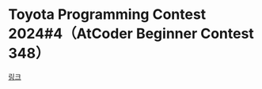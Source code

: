 # Toyota Programming Contest 2024#4（AtCoder Beginner Contest 348）

[링크](https://atcoder.jp/contests/abc348)
